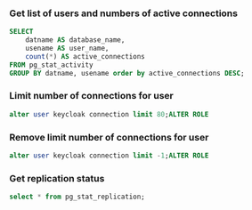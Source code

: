 ### Get list of users and numbers of active connections

```sql
SELECT
    datname AS database_name,
    usename AS user_name,
    count(*) AS active_connections
FROM pg_stat_activity
GROUP BY datname, usename order by active_connections DESC;
```

### Limit number of connections for user

```sql
alter user keycloak connection limit 80;ALTER ROLE
```

### Remove limit number of connections for user

```sql
alter user keycloak connection limit -1;ALTER ROLE
```

### Get replication status

```sql
select * from pg_stat_replication;
```
